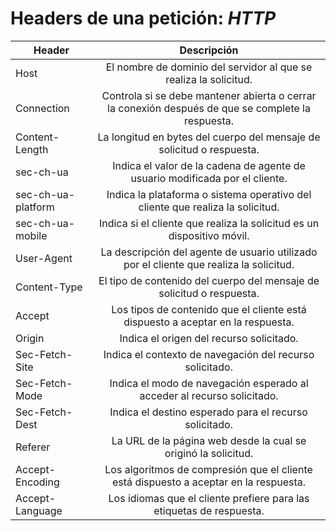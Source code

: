 # Headers de una petición: *HTTP*


| Header             |                         Descripción                          |
| ------------------ | :----------------------------------------------------------: |
| Host               | El nombre de dominio del servidor al que se realiza la solicitud. |
| Connection         | Controla si se debe mantener abierta o cerrar la conexión después de que se complete la respuesta. |
| Content-Length     | La longitud en bytes del cuerpo del mensaje de solicitud o respuesta. |
| sec-ch-ua          | Indica el valor de la cadena de agente de usuario modificada por el cliente. |
| sec-ch-ua-platform | Indica la plataforma o sistema operativo del cliente que realiza la solicitud. |
| sec-ch-ua-mobile   | Indica si el cliente que realiza la solicitud es un dispositivo móvil. |
| User-Agent         | La descripción del agente de usuario utilizado por el cliente que realiza la solicitud. |
| Content-Type       | El tipo de contenido del cuerpo del mensaje de solicitud o respuesta. |
| Accept             | Los tipos de contenido que el cliente está dispuesto a aceptar en la respuesta. |
| Origin             |           Indica el origen del recurso solicitado.           |
| Sec-Fetch-Site     |   Indica el contexto de navegación del recurso solicitado.   |
| Sec-Fetch-Mode     | Indica el modo de navegación esperado al acceder al recurso solicitado. |
| Sec-Fetch-Dest     |    Indica el destino esperado para el recurso solicitado.    |
| Referer            | La URL de la página web desde la cual se originó la solicitud. |
| Accept-Encoding    | Los algoritmos de compresión que el cliente está dispuesto a aceptar en la respuesta. |
| Accept-Language    | Los idiomas que el cliente prefiere para las etiquetas de respuesta. |
